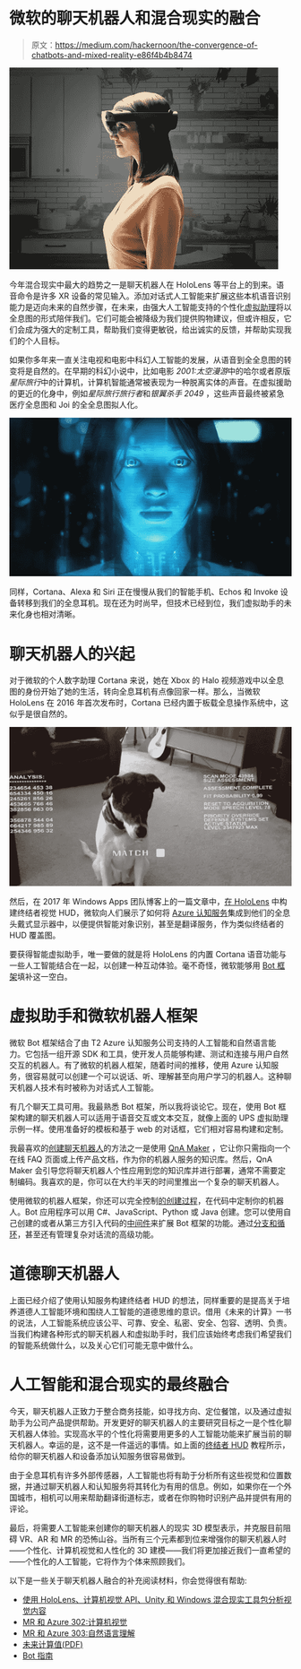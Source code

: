 # 微软的聊天机器人和混合现实的融合

> 原文：<https://medium.com/hackernoon/the-convergence-of-chatbots-and-mixed-reality-e86f4b4b8474>

![](img/277bd2385bc9091f52bee4148ce9e3c4.png)

今年混合现实中最大的趋势之一是聊天机器人在 HoloLens 等平台上的到来。语音命令是许多 XR 设备的常见输入。添加对话式人工智能来扩展这些本机语音识别能力是迈向未来的自然步骤，在未来，由强大人工智能支持的个性化[虚拟助理](https://docs.microsoft.com/en-us/azure/bot-service/bot-builder-virtual-assistant-introduction?view=azure-bot-service-4.0&ocid=bots_hack_va)将以全息图的形式陪伴我们。它们可能会被降级为我们提供购物建议，但或许相反，它们会成为强大的定制工具，帮助我们变得更敏锐，给出诚实的反馈，并帮助实现我们的个人目标。

如果你多年来一直关注电视和电影中科幻人工智能的发展，从语音到全全息图的转变将是自然的。在早期的科幻小说中，比如电影 *2001:太空漫游*中的哈尔或者原版*星际旅行*中的计算机，计算机智能通常被表现为一种脱离实体的声音。在虚拟援助的更近的化身中，例如*星际旅行旅行者*和*银翼杀手 2049* ，这些声音最终被紧急医疗全息图和 Joi 的全全息图拟人化。

![](img/eafa1ef4e802918cbddaeb5b90e2ef0c.png)

同样，Cortana、Alexa 和 Siri 正在慢慢从我们的智能手机、Echos 和 Invoke 设备转移到我们的全息耳机。现在还为时尚早，但技术已经到位，我们虚拟助手的未来化身也相对清晰。

# 聊天机器人的兴起

对于微软的个人数字助理 Cortana 来说，她在 Xbox 的 Halo 视频游戏中以全息图的身份开始了她的生活，转向全息耳机有点像回家一样。那么，当微软 HoloLens 在 2016 年首次发布时，Cortana 已经内置于板载全息操作系统中，这似乎是很自然的。

![](img/73e3fb0b5c5161b192117f63253e2b20.png)

然后，在 2017 年 Windows Apps 团队博客上的一篇文章中，[在 HoloLens](http://aka.ms/AA525s4) 中构建终结者视觉 HUD，微软向人们展示了如何将 [Azure 认知服务](https://azure.microsoft.com/en-us/services/cognitive-services/?ocid=bots_hack_va)集成到他们的全息头戴式显示器中，以便提供智能对象识别，甚至是翻译服务，作为类似终结者的 HUD 覆盖图。

要获得智能虚拟助手，唯一要做的就是将 HoloLens 的内置 Cortana 语音功能与一些人工智能结合在一起，以创建一种互动体验。毫不奇怪，微软能够用 [Bot 框架](https://aka.ms/AA525sw)填补这一空白。

# 虚拟助手和微软机器人框架

微软 Bot 框架结合了由 T2 Azure 认知服务公司支持的人工智能和自然语言能力。它包括一组开源 SDK 和工具，使开发人员能够构建、测试和连接与用户自然交互的机器人。有了微软的机器人框架，随着时间的推移，使用 Azure 认知服务，很容易就可以创建一个可以说话、听、理解甚至向用户学习的机器人。这种聊天机器人技术有时被称为对话式人工智能。

有几个聊天工具可用。我最熟悉 Bot 框架，所以我将谈论它。现在，使用 Bot 框架构建的聊天机器人可以适用于语音交互或文本交互，就像上面的 UPS 虚拟助理示例一样。使用准备好的模板和基于 web 的对话框，它们相对容易构建和定制。

我最喜欢的[创建聊天机器人](https://docs.microsoft.com/en-us/azure/bot-service/bot-service-quickstart?view=azure-bot-service-4.0&ocid=bots_hack_va)的方法之一是使用 [QnA Maker](https://aka.ms/AA4y92z) ，它让你只需指向一个在线 FAQ 页面或上传产品文档，作为你的机器人服务的知识库。然后，QnA Maker 会引导您将聊天机器人个性应用到您的知识库并进行部署，通常不需要定制编码。我喜欢的是，你可以在大约半天的时间里推出一个复杂的聊天机器人。

使用微软的机器人框架，你还可以完全控制[的创建过程](https://docs.microsoft.com/en-us/azure/bot-service/dotnet/bot-builder-dotnet-sdk-quickstart?view=azure-bot-service-4.0)，在代码中定制你的机器人。Bot 应用程序可以用 C#、JavaScript、Python 或 Java 创建。您可以使用自己创建的或者从第三方引入代码的[中间件](https://docs.microsoft.com/en-us/azure/bot-service/bot-builder-concept-middleware?view=azure-bot-service-4.0&ocid=bots_hack_va)来扩展 Bot 框架的功能。通过[分支和循环](https://docs.microsoft.com/en-us/azure/bot-service/bot-builder-dialog-manage-complex-conversation-flow?view=azure-bot-service-4.0&tabs=csharp&ocid=bots_hack_va)，甚至还有管理复杂对话流的高级功能。

# 道德聊天机器人

上面已经介绍了使用认知服务构建终结者 HUD 的想法，同样重要的是提高关于培养道德人工智能环境和围绕人工智能的道德思维的意识。借用《未来的计算》一书的说法，人工智能系统应该公平、可靠、安全、私密、安全、包容、透明、负责。当我们构建各种形式的聊天机器人和虚拟助手时，我们应该始终考虑我们希望我们的智能系统做什么，以及关心它们可能无意中做什么。

# 人工智能和混合现实的最终融合

今天，聊天机器人正致力于整合商务技能，如寻找方向、定位餐馆，以及通过虚拟助手为公司产品提供帮助。开发更好的聊天机器人的主要研究目标之一是个性化聊天机器人体验。实现高水平的个性化将需要用更多的人工智能功能来扩展当前的聊天机器人。幸运的是，这不是一件遥远的事情。如上面的[终结者 HUD](http://aka.ms/AA525s4) 教程所示，给你的聊天机器人和设备添加认知服务很容易做到。

由于全息耳机有许多外部传感器，人工智能也将有助于分析所有这些视觉和位置数据，并通过聊天机器人和认知服务将其转化为有用的信息。例如，如果你在一个外国城市，相机可以用来帮助翻译街道标志，或者在你购物时识别产品并提供有用的评论。

最后，将需要人工智能来创建你的聊天机器人的现实 3D 模型表示，并克服目前阻碍 VR、AR 和 MR 的恐怖山谷。当所有三个元素都到位来增强你的聊天机器人时——个性化、计算机视觉和人性化的 3D 建模——我们将更加接近我们一直希望的——个性化的人工智能，它将作为个体来照顾我们。

以下是一些关于聊天机器人融合的补充阅读材料，你会觉得很有帮助:

*   [使用 HoloLens、计算机视觉 API、Unity 和 Windows 混合现实工具包分析视觉内容](https://devblogs.microsoft.com/premier-developer/analysing-visual-content-using-hololens-computer-vision-apis-unity-and-the-windows-mixed-reality-toolkit/)
*   [MR 和 Azure 302:计算机视觉](https://docs.microsoft.com/en-us/windows/mixed-reality/mr-azure-302)
*   [MR 和 Azure 303:自然语言理解](https://docs.microsoft.com/en-us/windows/mixed-reality/mr-azure-303)
*   [未来计算值(PDF)](https://blogs.microsoft.com/wp-content/uploads/2018/02/The-Future-Computed_2.8.18.pdf)
*   [Bot 指南](https://www.microsoft.com/en-us/research/publication/responsible-bots/?ocid=bots_hack_va)
